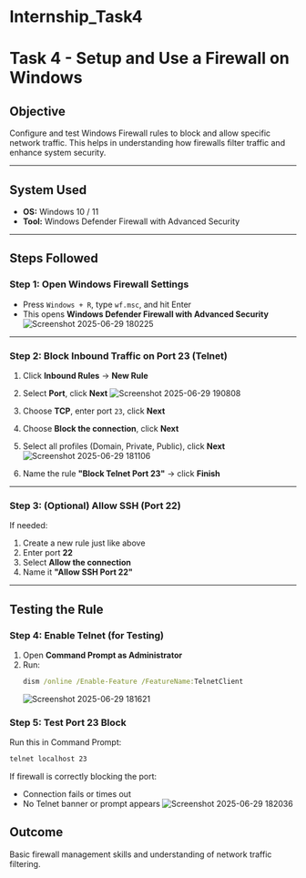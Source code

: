 # Internship_Task4
# Task 4 - Setup and Use a Firewall on Windows

## Objective
Configure and test Windows Firewall rules to block and allow specific network traffic. This helps in understanding how firewalls filter traffic and enhance system security.

---

## System Used
- **OS:** Windows 10 / 11
- **Tool:** Windows Defender Firewall with Advanced Security 

---

## Steps Followed

### Step 1: Open Windows Firewall Settings
- Press `Windows + R`, type `wf.msc`, and hit Enter
- This opens **Windows Defender Firewall with Advanced Security**
![Screenshot 2025-06-29 180225](https://github.com/user-attachments/assets/630a896b-c313-4644-9565-b5b855044325)

---

### Step 2: Block Inbound Traffic on Port 23 (Telnet)
1. Click **Inbound Rules** → **New Rule**
2. Select **Port**, click **Next**
   ![Screenshot 2025-06-29 190808](https://github.com/user-attachments/assets/80b3fa93-d59a-439a-8948-144cd151503b)

4. Choose **TCP**, enter port `23`, click **Next**
5. Choose **Block the connection**, click **Next**
6. Select all profiles (Domain, Private, Public), click **Next**
  ![Screenshot 2025-06-29 181106](https://github.com/user-attachments/assets/86df04ca-37cb-4a51-9ed0-efaeedfb155b)


8. Name the rule **"Block Telnet Port 23"** → click **Finish**

---

### Step 3: (Optional) Allow SSH (Port 22)
If needed:
1. Create a new rule just like above
2. Enter port **22**
3. Select **Allow the connection**
4. Name it **"Allow SSH Port 22"**

---

## Testing the Rule

### Step 4: Enable Telnet (for Testing)
1. Open **Command Prompt as Administrator**
2. Run:
   ```cmd
   dism /online /Enable-Feature /FeatureName:TelnetClient
   ```
   ![Screenshot 2025-06-29 181621](https://github.com/user-attachments/assets/09b00091-2b98-453a-80ba-f4a774074705)


### Step 5: Test Port 23 Block
Run this in Command Prompt:
```cmd
telnet localhost 23
```
If firewall is correctly blocking the port:
- Connection fails or times out
- No Telnet banner or prompt appears
![Screenshot 2025-06-29 182036](https://github.com/user-attachments/assets/cdbe6d4b-b68b-4376-b2d9-8af22280f709)

## **Outcome** 
Basic firewall management skills and understanding of network traffic filtering.

